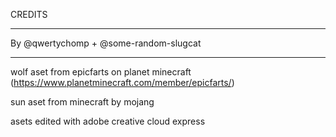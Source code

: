 CREDITS
__________________________________________________________________________________________________________________________________________________
By @qwertychomp + @some-random-slugcat
_____
wolf aset from epicfarts on planet minecraft (https://www.planetminecraft.com/member/epicfarts/)

sun aset from minecraft by mojang

asets edited with adobe creative cloud express
